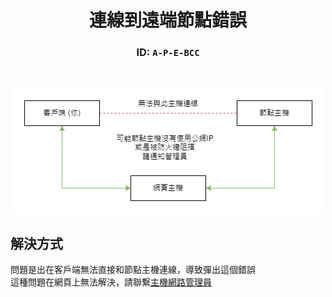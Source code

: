 <div align="center">
  
# 連線到遠端節點錯誤

### ID: `A-P-E-BCC`

<br>

![連線方式](https://raw.githubusercontent.com/creepersmp/.github/main/images/docs/panel/issue/backend/cannot_connect/structure.png)

</div>


## 解決方式

問題是出在客戶端無法直接和節點主機連線，導致彈出這個錯誤
<br>
這種問題在網頁上無法解決，請聯繫[主機網路管理員](mailto:network@creepersmp.net)
